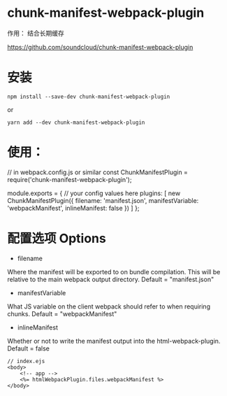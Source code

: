 

chunk-manifest-webpack-plugin
=======

作用： 结合长期缓存

https://github.com/soundcloud/chunk-manifest-webpack-plugin

# 安装


`npm install --save-dev chunk-manifest-webpack-plugin`

or 

`yarn add --dev chunk-manifest-webpack-plugin`


# 使用：

// in webpack.config.js or similar
const ChunkManifestPlugin = require('chunk-manifest-webpack-plugin');

module.exports = {
  // your config values here
  plugins: [
    new ChunkManifestPlugin({
      filename: 'manifest.json',
      manifestVariable: 'webpackManifest',
      inlineManifest: false
    })
  ]
};

# 配置选项 Options

- filename

Where the manifest will be exported to on bundle compilation. This will be relative to the main webpack output directory. Default = "manifest.json"

- manifestVariable

What JS variable on the client webpack should refer to when requiring chunks. Default = "webpackManifest"

- inlineManifest

Whether or not to write the manifest output into the html-webpack-plugin. Default = false

```
// index.ejs
<body>
    <!-- app -->
    <%= htmlWebpackPlugin.files.webpackManifest %>
</body>
```